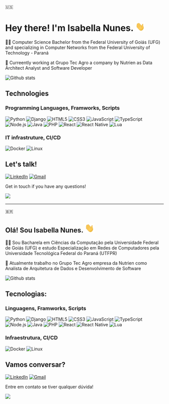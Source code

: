 🇺🇸

# Hey there! I'm Isabella Nunes. <img src="https://raw.githubusercontent.com/isabellanunes/isabellanunes/master/.readme/wave.gif" width="30px">

👩‍💻 Computer Science Bachelor from the Federal University of Goiás (UFG) and specializing in Computer Networks from the Federal University of Technology - Paraná

🌱 Curreently working at Grupo Tec Agro a company by Nutrien as Data Architect Analyst and Software Developer

![Github stats](https://github-readme-stats.vercel.app/api?username=isabellanunes&count_private=true&show_icons=true&theme=vue)

## Technologies

### Programming Languages, Framworks, Scripts

![Python](https://img.shields.io/static/v1?label=&message=Python&color=LightSeaGreen&style=flat-square&logo=python&logoColor=white)
![Django](https://img.shields.io/static/v1?label=&message=Django&color=LightSeaGreen&style=flat-square&logo=Django&logoColor=white)
![HTML5](https://img.shields.io/static/v1?label=&message=HTML&color=LightSeaGreen&style=flat-square&logo=HTML5&logoColor=white)
![CSS3](https://img.shields.io/static/v1?label=&message=CSS3&color=LightSeaGreen&style=flat-square&logo=CSS3&logoColor=white)
![JavaScript](https://img.shields.io/static/v1?label=&message=JavaScript&color=LightSeaGreen&style=flat-square&logo=JavaScript&logoColor=white)
![TypeScript](https://img.shields.io/static/v1?label=&message=TypeScript&color=LightSeaGreen&style=flat-square&logo=TypeScript&logoColor=white)
![Node.js](https://img.shields.io/static/v1?label=&message=Node.js&color=LightSeaGreen&style=flat-square&logo=Node.js&logoColor=white)
![Java](https://img.shields.io/static/v1?label=&message=Java&color=LightSeaGreen&style=flat-square&logo=Java&logoColor=white)
![PHP](https://img.shields.io/static/v1?label=&message=PHP&color=LightSeaGreen&style=flat-square&logo=PHP&logoColor=white)
![React](https://img.shields.io/static/v1?label=&message=React&color=LightSeaGreen&style=flat-square&logo=React&logoColor=white)
![React Native](https://img.shields.io/static/v1?label=&message=ReactNative&color=LightSeaGreen&style=flat-square&logo=React&logoColor=white)
![Lua](https://img.shields.io/static/v1?label=&message=Lua&color=LightSeaGreen&style=flat-square&logo=Lua&logoColor=white)

### IT infrastruture, CI/CD

![Docker](https://img.shields.io/static/v1?label=&message=Docker&color=LightSeaGreen&style=flat-square&logo=Docker&logoColor=white)
![Linux](https://img.shields.io/static/v1?label=&message=Linux&color=LightSeaGreen&style=flat-square&logo=Linux&logoColor=white)

## Let's talk!

[![LinkedIn](https://img.shields.io/static/v1?label=&message=LinkedIn&color=blue&style=flat-square&logo=LinkedIn&logoColor=white)](https://www.linkedin.com/in/isabellanunes/)
[![Gmail](https://img.shields.io/static/v1?label=&message=isabelladefreitasnunes@gmail.com&color=red&style=flat-square&logo=Gmail&logoColor=white)](mailto:isabelladefreitasnunes@gmail.com)

Get in touch if you have any questions!

<img src="https://raw.githubusercontent.com/isabellanunes/isabellanunes/master/.readme/sheldon.gif" width="400px">

***

🇧🇷

## Olá! Sou Isabella Nunes. <img src="https://raw.githubusercontent.com/isabellanunes/isabellanunes/master/.readme/wave.gif" width="30px">

👩‍💻 Sou Bacharela em Ciências da Computação pela Universidade Federal de Goiás (UFG) e estudo Especialização em Redes de Computadores pela Universidade Tecnológica Federal do Paraná (UTFPR)

🌱 Atualmente trabalho no Grupo Tec Agro empresa da Nutrien como Analista de Arquitetura de Dados e Desenvolvimento de Software

![Github stats](https://github-readme-stats.vercel.app/api?username=isabellanunes&count_private=true&show_icons=true&theme=vue)

## Tecnologias:

### Linguagens, Framworks, Scripts

![Python](https://img.shields.io/static/v1?label=&message=Python&color=LightSeaGreen&style=flat-square&logo=python&logoColor=white)
![Django](https://img.shields.io/static/v1?label=&message=Django&color=LightSeaGreen&style=flat-square&logo=Django&logoColor=white)
![HTML5](https://img.shields.io/static/v1?label=&message=HTML&color=LightSeaGreen&style=flat-square&logo=HTML5&logoColor=white)
![CSS3](https://img.shields.io/static/v1?label=&message=CSS3&color=LightSeaGreen&style=flat-square&logo=CSS3&logoColor=white)
![JavaScript](https://img.shields.io/static/v1?label=&message=JavaScript&color=LightSeaGreen&style=flat-square&logo=JavaScript&logoColor=white)
![TypeScript](https://img.shields.io/static/v1?label=&message=TypeScript&color=LightSeaGreen&style=flat-square&logo=TypeScript&logoColor=white)
![Node.js](https://img.shields.io/static/v1?label=&message=Node.js&color=LightSeaGreen&style=flat-square&logo=Node.js&logoColor=white)
![Java](https://img.shields.io/static/v1?label=&message=Java&color=LightSeaGreen&style=flat-square&logo=Java&logoColor=white)
![PHP](https://img.shields.io/static/v1?label=&message=PHP&color=LightSeaGreen&style=flat-square&logo=PHP&logoColor=white)
![React](https://img.shields.io/static/v1?label=&message=React&color=LightSeaGreen&style=flat-square&logo=React&logoColor=white)
![React Native](https://img.shields.io/static/v1?label=&message=ReactNative&color=LightSeaGreen&style=flat-square&logo=React&logoColor=white)
![Lua](https://img.shields.io/static/v1?label=&message=Lua&color=LightSeaGreen&style=flat-square&logo=Lua&logoColor=white)

### Infraestrutura, CI/CD

![Docker](https://img.shields.io/static/v1?label=&message=Docker&color=LightSeaGreen&style=flat-square&logo=Docker&logoColor=white)
![Linux](https://img.shields.io/static/v1?label=&message=Linux&color=LightSeaGreen&style=flat-square&logo=Linux&logoColor=white)

## Vamos conversar?

[![LinkedIn](https://img.shields.io/static/v1?label=&message=LinkedIn&color=blue&style=flat-square&logo=LinkedIn&logoColor=white)](https://www.linkedin.com/in/isabellanunes/)
[![Gmail](https://img.shields.io/static/v1?label=&message=isabelladefreitasnunes@gmail.com&color=red&style=flat-square&logo=Gmail&logoColor=white)](mailto:isabelladefreitasnunes@gmail.com)

Entre em contato se tiver qualquer dúvida!

<img src="https://raw.githubusercontent.com/isabellanunes/isabellanunes/master/.readme/sheldon.gif" width="400px">